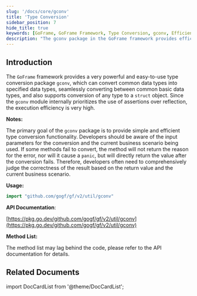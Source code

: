 ```yaml
---
slug: '/docs/core/gconv'
title: 'Type Conversion'
sidebar_position: 7
hide_title: true
keywords: [GoFrame, GoFrame Framework, Type Conversion, gconv, Efficient Conversion, Struct Conversion, Data Types, Programming Efficiency, API Documentation, Seamless Conversion]
description: "The gconv package in the GoFrame framework provides efficient type conversion functionality, supporting conversion from common data types to specified types, and can convert any type to a struct object. gconv extensively uses assertion, effectively enhancing program performance, making it an ideal choice for developers to achieve type conversion."
---
```


## Introduction

The `GoFrame` framework provides a very powerful and easy-to-use type conversion package `gconv`, which can convert common data types into specified data types, seamlessly converting between common basic data types, and also supports conversion of any type to a `struct` object. Since the `gconv` module internally prioritizes the use of assertions over reflection, the execution efficiency is very high.

**Notes:**

The primary goal of the `gconv` package is to provide simple and efficient type conversion functionality. Developers should be aware of the input parameters for the conversion and the current business scenario being used. If some methods fail to convert, the method will not return the reason for the error, nor will it cause a `panic`, but will directly return the value after the conversion fails. Therefore, developers often need to comprehensively judge the correctness of the result based on the return value and the current business scenario.

**Usage:**

```go
import "github.com/gogf/gf/v2/util/gconv"
```

**API Documentation**:

[https://pkg.go.dev/github.com/gogf/gf/v2/util/gconv](https://pkg.go.dev/github.com/gogf/gf/v2/util/gconv)

**Method List:**

The method list may lag behind the code, please refer to the API documentation for details.

## Related Documents
import DocCardList from '@theme/DocCardList';

<DocCardList />